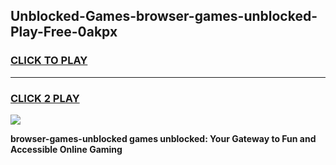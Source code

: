 
## Unblocked-Games-browser-games-unblocked-Play-Free-0akpx
<h3>
<a href="https://premium76.site?title=browser-games-unblocked&ref=17A">CLICK TO PLAY</a></h3>
<hr>

<h3>
<a href="https://premium76.site?title=browser-games-unblocked&ref=17A">CLICK 2 PLAY</a>
  
</h3>

<a href="https://premium76.site?title=browser-games-unblocked&ref=17A"><img src="https://clearcache.store/games.png"></a>


**browser-games-unblocked games unblocked: Your Gateway to Fun and Accessible Online Gaming**
